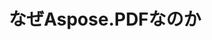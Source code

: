 ---
title: なぜAspose.PDFなのか
linktitle: なぜAspose.PDFなのか
type: docs
weight: 10
url: /cpp/why-aspose-pdf/
description: 次のセクションでは、ユーザーがC++でドキュメントを操作するためにAspose.PDFを選択する理由を説明します。
lastmod: "2024-03-05"
sitemap:
    changefreq: "weekly"
    priority: 0.7
---